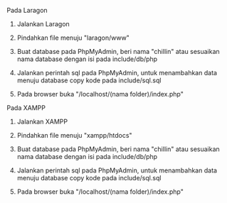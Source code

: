Pada Laragon

1. Jalankan Laragon

2. Pindahkan file menuju "laragon/www"

3. Buat database pada PhpMyAdmin, beri nama "chillin"
   atau sesuaikan nama database dengan isi pada include/db/php

4. Jalankan perintah sql pada PhpMyAdmin, untuk menambahkan data menuju database
   copy kode pada include/sql.sql

4. Pada browser buka "/localhost/(nama folder)/index.php"


Pada XAMPP

1. Jalankan XAMPP

2. Pindahkan file menuju "xampp/htdocs"

3. Buat database pada PhpMyAdmin, beri nama "chillin"
   atau sesuaikan nama database dengan isi pada include/db/php

4. Jalankan perintah sql pada PhpMyAdmin, untuk menambahkan data menuju database
   copy kode pada include/sql.sql

4. Pada browser buka "/localhost/(nama folder)/index.php"
